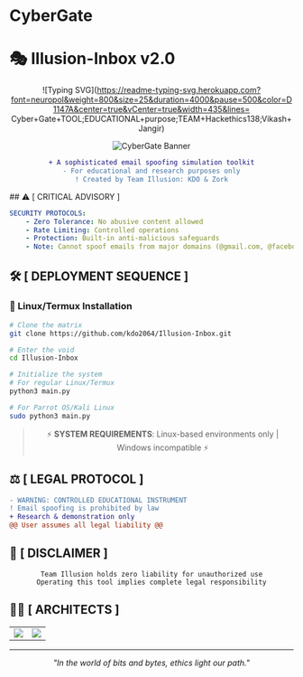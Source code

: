 # CyberGate
# 🎭 Illusion-Inbox v2.0
<div align="center">

![Typing SVG](https://readme-typing-svg.herokuapp.com?font=neuropol&weight=800&size=25&duration=4000&pause=500&color=D1147A&center=true&vCenter=true&width=435&lines= Cyber+Gate+TOOL;EDUCATIONAL+purpose;TEAM+Hackethics138;Vikash+Jangir)

![CyberGate Banner](assest/logo.jpg)

```diff
+ A sophisticated email spoofing simulation toolkit
- For educational and research purposes only
! Created by Team Illusion: KDO & Zork
```
</div>
## ⚠️ [ CRITICAL ADVISORY ]

```yaml
SECURITY PROTOCOLS:
    - Zero Tolerance: No abusive content allowed
    - Rate Limiting: Controlled operations
    - Protection: Built-in anti-malicious safeguards
    - Note: Cannot spoof emails from major domains (@gmail.com, @facebook.com, etc.)
```

## 🛠️ [ DEPLOYMENT SEQUENCE ]

### 🐧 Linux/Termux Installation
```bash
# Clone the matrix
git clone https://github.com/kdo2064/Illusion-Inbox.git

# Enter the void
cd Illusion-Inbox

# Initialize the system
# For regular Linux/Termux
python3 main.py

# For Parrot OS/Kali Linux
sudo python3 main.py
```

<div align="center">

> ⚡ **SYSTEM REQUIREMENTS**: Linux-based environments only | Windows incompatible ⚡

</div>

## ⚖️ [ LEGAL PROTOCOL ]

```diff
- WARNING: CONTROLLED EDUCATIONAL INSTRUMENT
! Email spoofing is prohibited by law
+ Research & demonstration only
@@ User assumes all legal liability @@
```

## 🚫 [ DISCLAIMER ]

<div align="center">

```
Team Illusion holds zero liability for unauthorized use
Operating this tool implies complete legal responsibility
```

</div>

## 👨‍💻 [ ARCHITECTS ]

<table align="center">
    <tr>
        <td align="center"><a href="https://github.com/kdo2064"><img src="https://img.shields.io/badge/KDO-Developer-blue?style=flat-square&logo=github"></a></td>
        <td align="center"><a href="https://github.com/samay825"><img src="https://img.shields.io/badge/Zork-Developer-red?style=flat-square&logo=github"></a></td>
    </tr>
</table>

<div align="center">

---
*"In the world of bits and bytes, ethics light our path."*

</div>
